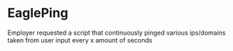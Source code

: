 # EaglePing
Employer requested a script that continuously pinged various ips/domains taken from user input every x amount of seconds

